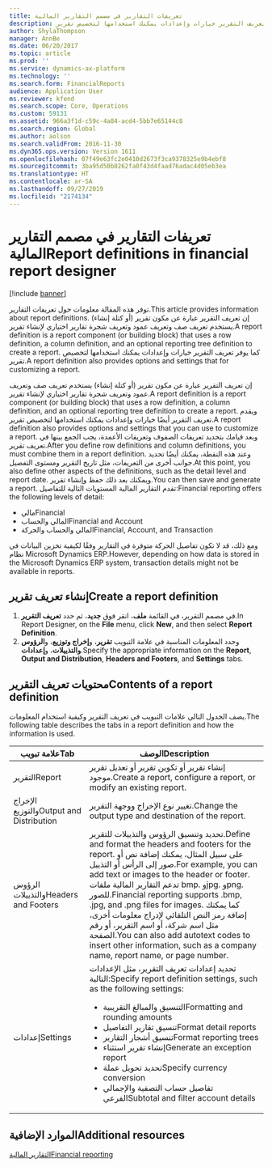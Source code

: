 ```yaml
---
title: تعريفات التقارير في مصمم التقارير المالية
description: توفر هذه المقالة معلومات حول تعريفات التقارير. إن تعريف التقرير عبارة عن مكون تقرير (أو كتلة إنشاء) يستخدم تعريف صف وتعريف عمود وتعريف شجرة تقارير اختياري لإنشاء تقرير. كما يوفر تعريف التقرير خيارات وإعدادات يمكنك استخدامها لتخصيص تقرير.
author: ShylaThompson
manager: AnnBe
ms.date: 06/20/2017
ms.topic: article
ms.prod: ''
ms.service: dynamics-ax-platform
ms.technology: ''
ms.search.form: FinancialReports
audience: Application User
ms.reviewer: kfend
ms.search.scope: Core, Operations
ms.custom: 59131
ms.assetid: 966a3f1d-c59c-4a84-acd4-5bb7e65144c8
ms.search.region: Global
ms.author: aolson
ms.search.validFrom: 2016-11-30
ms.dyn365.ops.version: Version 1611
ms.openlocfilehash: 07f49e63fc2e0410d2673f3ca9378325e9b4ebf8
ms.sourcegitcommit: 3ba95d50b8262fa0f43d4faad76adac4d05eb3ea
ms.translationtype: HT
ms.contentlocale: ar-SA
ms.lasthandoff: 09/27/2019
ms.locfileid: "2174134"
---
```

# <a name="report-definitions-in-financial-report-designer"></a><span data-ttu-id="27a3b-105">تعريفات التقارير في مصمم التقارير المالية</span><span class="sxs-lookup"><span data-stu-id="27a3b-105">Report definitions in financial report designer</span></span>

[!include [banner](../includes/banner.md)]

<span data-ttu-id="27a3b-106">توفر هذه المقالة معلومات حول تعريفات التقارير.</span><span class="sxs-lookup"><span data-stu-id="27a3b-106">This article provides information about report definitions.</span></span> <span data-ttu-id="27a3b-107">إن تعريف التقرير عبارة عن مكون تقرير (أو كتلة إنشاء) يستخدم تعريف صف وتعريف عمود وتعريف شجرة تقارير اختياري لإنشاء تقرير.</span><span class="sxs-lookup"><span data-stu-id="27a3b-107">A report definition is a report component (or building block) that uses a row definition, a column definition, and an optional reporting tree definition to create a report.</span></span> <span data-ttu-id="27a3b-108">كما يوفر تعريف التقرير خيارات وإعدادات يمكنك استخدامها لتخصيص تقرير.</span><span class="sxs-lookup"><span data-stu-id="27a3b-108">A report definition also provides options and settings that for customizing a report.</span></span> 

<span data-ttu-id="27a3b-109">إن تعريف التقرير عبارة عن مكون تقرير (أو كتلة إنشاء) يستخدم تعريف صف وتعريف عمود وتعريف شجرة تقارير اختياري لإنشاء تقرير.</span><span class="sxs-lookup"><span data-stu-id="27a3b-109">A report definition is a report component (or building block) that uses a row definition, a column definition, and an optional reporting tree definition to create a report.</span></span> <span data-ttu-id="27a3b-110">ويقدم تعريف التقرير أيضًا خيارات وإعدادات يمكنك استخدامها لتخصيص تقرير.</span><span class="sxs-lookup"><span data-stu-id="27a3b-110">A report definition also provides options and settings that you can use to customize a report.</span></span> <span data-ttu-id="27a3b-111">وبعد قيامك بتحديد تعريفات الصفوف وتعريفات الأعمدة، يجب الجمع بينها في تعريف تقرير.</span><span class="sxs-lookup"><span data-stu-id="27a3b-111">After you define row definitions and column definitions, you must combine them in a report definition.</span></span> <span data-ttu-id="27a3b-112">وعند هذه النقطة، يمكنك أيضًا تحديد جوانب أخرى من التعريفات، مثل تاريخ التقرير ومستوى التفصيل.</span><span class="sxs-lookup"><span data-stu-id="27a3b-112">At this point, you also define other aspects of the definitions, such as the detail level and report date.</span></span> <span data-ttu-id="27a3b-113">ويمكنك بعد ذلك حفظ وإنشاء تقرير.</span><span class="sxs-lookup"><span data-stu-id="27a3b-113">You can then save and generate a report.</span></span> <span data-ttu-id="27a3b-114">تقدم التقارير المالية المستويات التالية للتفاصيل:</span><span class="sxs-lookup"><span data-stu-id="27a3b-114">Financial reporting offers the following levels of detail:</span></span>

- <span data-ttu-id="27a3b-115">مالي</span><span class="sxs-lookup"><span data-stu-id="27a3b-115">Financial</span></span>
- <span data-ttu-id="27a3b-116">المالي والحساب</span><span class="sxs-lookup"><span data-stu-id="27a3b-116">Financial and Account</span></span>
- <span data-ttu-id="27a3b-117">المالي والحساب والحركة</span><span class="sxs-lookup"><span data-stu-id="27a3b-117">Financial, Account, and Transaction</span></span>

<span data-ttu-id="27a3b-118">ومع ذلك، قد لا تكون تفاصيل الحركة متوفرة في التقارير وفقًا لكيفية تخزين البيانات في نظام Microsoft Dynamics ERP.</span><span class="sxs-lookup"><span data-stu-id="27a3b-118">However, depending on how data is stored in the Microsoft Dynamics ERP system, transaction details might not be available in reports.</span></span>

## <a name="create-a-report-definition"></a><span data-ttu-id="27a3b-119">إنشاء تعريف تقرير</span><span class="sxs-lookup"><span data-stu-id="27a3b-119">Create a report definition</span></span>
1. <span data-ttu-id="27a3b-120">في مصمم التقرير، في القائمة **ملف**، انقر فوق **جديد**، ثم حدد **تعريف التقرير**.</span><span class="sxs-lookup"><span data-stu-id="27a3b-120">In Report Designer, on the **File** menu, click **New**, and then select **Report Definition**.</span></span>
2. <span data-ttu-id="27a3b-121">وحدد المعلومات المناسبة في علامة التبويب **تقرير**، و**إخراج وتوزيع**، و**الرؤوس والتذييلات**، و**إعدادات**.</span><span class="sxs-lookup"><span data-stu-id="27a3b-121">Specify the appropriate information on the **Report**, **Output and Distribution**, **Headers and Footers**, and **Settings** tabs.</span></span>

## <a name="contents-of-a-report-definition"></a><span data-ttu-id="27a3b-122">محتويات تعريف التقرير</span><span class="sxs-lookup"><span data-stu-id="27a3b-122">Contents of a report definition</span></span>
<span data-ttu-id="27a3b-123">يصف الجدول التالي علامات التبويب في تعريف التقرير وكيفية استخدام المعلومات.</span><span class="sxs-lookup"><span data-stu-id="27a3b-123">The following table describes the tabs in a report definition and how the information is used.</span></span>

<table>
<thead>
<tr>
<th><span data-ttu-id="27a3b-124">علامة تبويب</span><span class="sxs-lookup"><span data-stu-id="27a3b-124">Tab</span></span></th>
<th><span data-ttu-id="27a3b-125">الوصف</span><span class="sxs-lookup"><span data-stu-id="27a3b-125">Description</span></span></th>
</tr>
</thead>
<tbody>
<tr>
<td><span data-ttu-id="27a3b-126">التقرير</span><span class="sxs-lookup"><span data-stu-id="27a3b-126">Report</span></span></td>
<td><span data-ttu-id="27a3b-127">إنشاء تقرير أو تكوين تقرير أو تعديل تقرير موجود.</span><span class="sxs-lookup"><span data-stu-id="27a3b-127">Create a report, configure a report, or modify an existing report.</span></span></td>
</tr>
<tr>
<td><span data-ttu-id="27a3b-128">الإخراج والتوزيع</span><span class="sxs-lookup"><span data-stu-id="27a3b-128">Output and Distribution</span></span></td>
<td><span data-ttu-id="27a3b-129">تغيير نوع الإخراج ووجهة التقرير.</span><span class="sxs-lookup"><span data-stu-id="27a3b-129">Change the output type and destination of the report.</span></span></td>
</tr>
<tr>
<td><span data-ttu-id="27a3b-130">الرؤوس والتذييلات</span><span class="sxs-lookup"><span data-stu-id="27a3b-130">Headers and Footers</span></span></td>
<td><span data-ttu-id="27a3b-131">تحديد وتنسيق الرؤوس والتذييلات للتقرير.</span><span class="sxs-lookup"><span data-stu-id="27a3b-131">Define and format the headers and footers for the report.</span></span> <span data-ttu-id="27a3b-132">على سبيل المثال، يمكنك إضافة نص أو صور إلى الرأس أو التذييل.</span><span class="sxs-lookup"><span data-stu-id="27a3b-132">For example, you can add text or images to the header or footer.</span></span> <span data-ttu-id="27a3b-133">تدعم التقارير المالية ملفات bmp. وjpg. وpng. للصور.</span><span class="sxs-lookup"><span data-stu-id="27a3b-133">Financial reporting supports .bmp, .jpg, and .png files for images.</span></span> <span data-ttu-id="27a3b-134">كما يمكنك إضافة رمز النص التلقائي لإدراج معلومات أخرى، مثل اسم شركة، أو اسم التقرير، أو رقم الصفحة.</span><span class="sxs-lookup"><span data-stu-id="27a3b-134">You can also add autotext codes to insert other information, such as a company name, report name, or page number.</span></span></td>
</tr>
<tr>
<td><span data-ttu-id="27a3b-135">إعدادات</span><span class="sxs-lookup"><span data-stu-id="27a3b-135">Settings</span></span></td>
<td><span data-ttu-id="27a3b-136">تحديد إعدادات تعريف التقرير، مثل الإعدادات التالية:</span><span class="sxs-lookup"><span data-stu-id="27a3b-136">Specify report definition settings, such as the following settings:</span></span>
<ul>
<li><span data-ttu-id="27a3b-137">التنسيق والمبالغ التقريبية</span><span class="sxs-lookup"><span data-stu-id="27a3b-137">Formatting and rounding amounts</span></span></li>
<li><span data-ttu-id="27a3b-138">تنسيق تقارير التفاصيل</span><span class="sxs-lookup"><span data-stu-id="27a3b-138">Format detail reports</span></span></li>
<li><span data-ttu-id="27a3b-139">تنسيق أشجار التقارير</span><span class="sxs-lookup"><span data-stu-id="27a3b-139">Format reporting trees</span></span></li>
<li><span data-ttu-id="27a3b-140">إنشاء تقرير استثناء</span><span class="sxs-lookup"><span data-stu-id="27a3b-140">Generate an exception report</span></span></li>
<li><span data-ttu-id="27a3b-141">تحديد تحويل عملة</span><span class="sxs-lookup"><span data-stu-id="27a3b-141">Specify currency conversion</span></span></li>
<li><span data-ttu-id="27a3b-142">تفاصيل حساب التصفية والإجمالي الفرعي</span><span class="sxs-lookup"><span data-stu-id="27a3b-142">Subtotal and filter account details</span></span></li>
</ul>
</td>
</tr>
</tbody>
</table>

## <a name="additional-resources"></a><span data-ttu-id="27a3b-143">الموارد الإضافية</span><span class="sxs-lookup"><span data-stu-id="27a3b-143">Additional resources</span></span>

[<span data-ttu-id="27a3b-144">التقارير المالية</span><span class="sxs-lookup"><span data-stu-id="27a3b-144">Financial reporting</span></span>](financial-reporting-intro.md)
